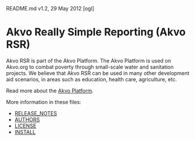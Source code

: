 README.md v1.2, 29 May 2012 [ogl]

# Akvo Really Simple Reporting (Akvo RSR)

Akvo RSR is part of the Akvo Platform. The Akvo Platform is used on Akvo.org to combat poverty through small-scale water and sanitation projects. We believe that Akvo RSR can be used in many other development aid scenarios, in areas such as education, health care, agriculture, etc.

Read more about the [Akvo Platform](http://www.akvo.org/web/akvo_platform_overview).

More information in these files:

* [RELEASE_NOTES](RELEASE_NOTES.md)
* [AUTHORS](AUTHORS.txt)
* [LICENSE](LICENSE.md)
* [INSTALL](INSTALL.md)
